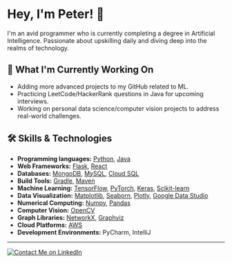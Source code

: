 # Hey, I'm Peter! 👋
I'm an avid programmer who is currently completing a degree in Artificial Intelligence. Passionate about upskilling daily and diving deep into the realms of technology.

## 🚀 What I'm Currently Working On
- Adding more advanced projects to my GitHub related to ML.
- Practicing LeetCode/HackerRank questions in Java for upcoming interviews.
- Working on personal data science/computer vision projects to address real-world challenges.

## 🛠 Skills & Technologies

* **Programming languages:** [Python](https://www.python.org/), [Java](https://www.java.com/)
* **Web Frameworks:** [Flask](https://flask.palletsprojects.com/), [React](https://reactjs.org/)
* **Databases:** [MongoDB](https://www.mongodb.com/), [MySQL](https://www.mysql.com/), [Cloud SQL](https://cloud.google.com/sql)
* **Build Tools:** [Gradle](https://gradle.org/), [Maven](https://maven.apache.org/)
* **Machine Learning:** [TensorFlow](https://www.tensorflow.org/), [PyTorch](https://pytorch.org/), [Keras](https://keras.io/), [Scikit-learn](https://scikit-learn.org/)
* **Data Visualization:** [Matplotlib](https://matplotlib.org/), [Seaborn](https://seaborn.pydata.org/), [Plotly](https://plotly.com/), [Google Data Studio](https://datastudio.google.com/)
* **Numerical Computing:** [Numpy](https://numpy.org/), [Pandas](https://pandas.pydata.org/)
* **Computer Vision:** [OpenCV](https://opencv.org/)
* **Graph Libraries:** [NetworkX](https://networkx.org/), [Graphviz](https://www.graphviz.org/)
* **Cloud Platforms:** [AWS](https://aws.amazon.com/)
* **Development Environments:** PyCharm, IntelliJ
---

[![Contact Me on LinkedIn](https://img.shields.io/badge/Contact%20Me-LinkedIn-blue?style=for-the-badge&logo=linkedin)](https://www.linkedin.com/in/peter-p-ab6b3b208/)
